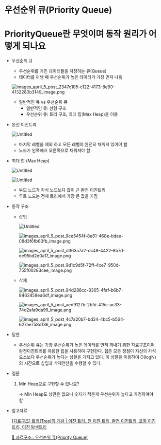 # 우선순위 큐(Priority Queue)

# PriorityQueue란 무엇이며 동작 원리가 어떻게 되나요

- 우선순위 큐
    - 우선순위를 가진 데이터들을 저장하는 큐(Queue)
    - 데이터를 꺼낼 때 우선순위가 높은 데이터가 가장 먼저 나옴
    
    ![images_april_5_post_2347c105-c122-4173-8e90-4132283b3149_image.png](%E1%84%8B%E1%85%AE%E1%84%89%E1%85%A5%E1%86%AB%E1%84%89%E1%85%AE%E1%86%AB%E1%84%8B%E1%85%B1%20%E1%84%8F%E1%85%B2(Priority%20Queue)%20812425284dd2464296292dc50cccc671/images_april_5_post_2347c105-c122-4173-8e90-4132283b3149_image.png)
    
    - 일반적인 큐 vs 우선순위 큐
        - 일반적인 큐: 선형 구조
        - 우선순위 큐: 트리 구조, 최대 힙(Max Heap)을 이용
- 완전 이진트리
    
    ![Untitled](%E1%84%8B%E1%85%AE%E1%84%89%E1%85%A5%E1%86%AB%E1%84%89%E1%85%AE%E1%86%AB%E1%84%8B%E1%85%B1%20%E1%84%8F%E1%85%B2(Priority%20Queue)%20812425284dd2464296292dc50cccc671/Untitled.png)
    
    - 마지막 레벨을 제외 하고 모든 레벨이 완전히 채워져 있어야 함
    - 노드가 왼쪽에서 오른쪽으로 채워져야 함
- 최대 힙 (Max Heap)
    
    ![Untitled](%E1%84%8B%E1%85%AE%E1%84%89%E1%85%A5%E1%86%AB%E1%84%89%E1%85%AE%E1%86%AB%E1%84%8B%E1%85%B1%20%E1%84%8F%E1%85%B2(Priority%20Queue)%20812425284dd2464296292dc50cccc671/Untitled%201.png)
    
    ![Untitled](%E1%84%8B%E1%85%AE%E1%84%89%E1%85%A5%E1%86%AB%E1%84%89%E1%85%AE%E1%86%AB%E1%84%8B%E1%85%B1%20%E1%84%8F%E1%85%B2(Priority%20Queue)%20812425284dd2464296292dc50cccc671/Untitled%202.png)
    
    - 부모 노드가 자식 노드보다 값이 큰 완전 이진트리
    - 루트 노드는 전체 트리에서 가장 큰 값을 가짐
- 동작 구조
    - 삽입
        
        ![Untitled](%E1%84%8B%E1%85%AE%E1%84%89%E1%85%A5%E1%86%AB%E1%84%89%E1%85%AE%E1%86%AB%E1%84%8B%E1%85%B1%20%E1%84%8F%E1%85%B2(Priority%20Queue)%20812425284dd2464296292dc50cccc671/Untitled%203.png)
        
        ![images_april_5_post_9ce5454f-8e61-468e-bdae-08d3f6fb63fb_image.png](%E1%84%8B%E1%85%AE%E1%84%89%E1%85%A5%E1%86%AB%E1%84%89%E1%85%AE%E1%86%AB%E1%84%8B%E1%85%B1%20%E1%84%8F%E1%85%B2(Priority%20Queue)%20812425284dd2464296292dc50cccc671/images_april_5_post_9ce5454f-8e61-468e-bdae-08d3f6fb63fb_image.png)
        
        ![images_april_5_post_d363a7a2-dc48-4422-8b7d-ee95bd2e0a17_image.png](%E1%84%8B%E1%85%AE%E1%84%89%E1%85%A5%E1%86%AB%E1%84%89%E1%85%AE%E1%86%AB%E1%84%8B%E1%85%B1%20%E1%84%8F%E1%85%B2(Priority%20Queue)%20812425284dd2464296292dc50cccc671/images_april_5_post_d363a7a2-dc48-4422-8b7d-ee95bd2e0a17_image.png)
        
        ![images_april_5_post_9d1c9d5f-72ff-4ce7-950d-755f00283cee_image.png](%E1%84%8B%E1%85%AE%E1%84%89%E1%85%A5%E1%86%AB%E1%84%89%E1%85%AE%E1%86%AB%E1%84%8B%E1%85%B1%20%E1%84%8F%E1%85%B2(Priority%20Queue)%20812425284dd2464296292dc50cccc671/images_april_5_post_9d1c9d5f-72ff-4ce7-950d-755f00283cee_image.png)
        
    - 삭제
        
        ![images_april_5_post_94d288cc-8305-4faf-b6b7-8462458ea6df_image.png](%E1%84%8B%E1%85%AE%E1%84%89%E1%85%A5%E1%86%AB%E1%84%89%E1%85%AE%E1%86%AB%E1%84%8B%E1%85%B1%20%E1%84%8F%E1%85%B2(Priority%20Queue)%20812425284dd2464296292dc50cccc671/images_april_5_post_94d288cc-8305-4faf-b6b7-8462458ea6df_image.png)
        
        ![images_april_5_post_aed9127b-2bfd-415c-ac33-74d2afa9da99_image.png](%E1%84%8B%E1%85%AE%E1%84%89%E1%85%A5%E1%86%AB%E1%84%89%E1%85%AE%E1%86%AB%E1%84%8B%E1%85%B1%20%E1%84%8F%E1%85%B2(Priority%20Queue)%20812425284dd2464296292dc50cccc671/images_april_5_post_aed9127b-2bfd-415c-ac33-74d2afa9da99_image.png)
        
        ![images_april_5_post_4c7a20b7-bd34-4bc5-b564-627ae758d136_image.png](%E1%84%8B%E1%85%AE%E1%84%89%E1%85%A5%E1%86%AB%E1%84%89%E1%85%AE%E1%86%AB%E1%84%8B%E1%85%B1%20%E1%84%8F%E1%85%B2(Priority%20Queue)%20812425284dd2464296292dc50cccc671/images_april_5_post_4c7a20b7-bd34-4bc5-b564-627ae758d136_image.png)
        
- 답안
    - 우선순위 큐는 가장 우선순위가 높은 데이터를 먼저 꺼내기 위한 자료구조이며 완전이진트리를 이용한 힙을 사용하여 구현한다. 힙은 모든 정점이 자신의 자식요소보다 우선순위가 높다는 성질을 가지고 있다. 이 성질을 이용하여 O(logN)의 시간으로 삽입과 삭제연산을 수행할 수 있다.
- 질문
    1. Min Heap으로 구현할 수 있나요?
        
        → Min Heap도 상관은 없으나 숫자가 적은게 우선순위가 높다고 가정하여야 함
        
- 참고자료
    
    [[자료구조] 트리(Tree)의 개념 | 이진 트리,  전 이진 트리, 완전 이진트리, 포화 이진 트리, 이진 탐색트리](https://code-lab1.tistory.com/8)
    
    [🌈 자료구조:: 우선순위 큐(Priority Queue)](https://velog.io/@april_5/자료구조-우선순위-큐Priority-Queue)